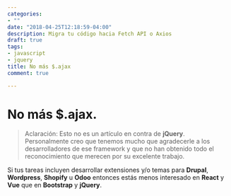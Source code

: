 ```yaml
---
categories:
- ""
date: "2018-04-25T12:18:59-04:00"
description: Migra tu código hacia Fetch API o Axios
draft: true
tags:
- javascript
- jquery
title: No más $.ajax
comment: true

---
```


# No más $.ajax.

> Aclaración: Esto no es un artículo en contra de **jQuery**. Personalmente creo que
> tenemos mucho que agradecerle a los desarrolladores de ese framework y que no
> han obtenido todo el reconocimiento que merecen por su excelente trabajo.

Si tus tareas incluyen desarrollar extensiones y/o temas para **Drupal**,
**Wordpress**, **Shopify** u **Odoo** entonces estás menos interesado en
**React** y **Vue** que en **Bootstrap** y **jQuery**.
